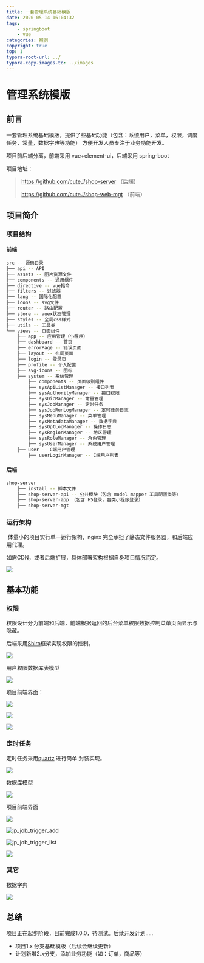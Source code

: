 ```yaml
---
title: 一套管理系统基础模版
date: 2020-05-14 16:04:32
tags:
	- springboot
	- vue
categories: 案例
copyright: true
top: 1
typora-root-url: ../
typora-copy-images-to: ../images
---
```


# 管理系统模版

## 前言

一套管理系统基础模版，提供了些基础功能（包含：系统用户，菜单，权限，调度任务，常量，数据字典等功能） 方便开发人员专注于业务功能开发。

项目前后端分离，前端采用 vue+element-ui，后端采用 spring-boot

项目地址：

> https://github.com/cuteJ/shop-server （后端）
>
> https://github.com/cuteJ/shop-web-mgt （前端）

## 项目简介

### 项目结构

#### 前端

```bash
src -- 源码目录
├── api -- API
├── assets -- 图片资源文件
├── components -- 通用组件
├── directive -- vue指令
├── filters -- 过滤器
├── lang -- 国际化配置
├── icons -- svg文件
├── router -- 路由配置
├── store -- vuex状态管理
├── styles -- 全局css样式
├── utils -- 工具类
└── views -- 页面组件
    ├── app -- 应用管理（小程序）
    ├── dashboard -- 首页
    ├── errorPage -- 错误页面
    ├── layout -- 布局页面
    ├── login -- 登录页
    ├── profile -- 个人配置
    ├── svg-icons -- 图标
    ├── system -- 系统管理
        ├── components -- 页面级别组件
        ├── sysApiListManager -- 接口列表
        ├── sysAuthorityManager -- 接口权限
        ├── sysDicManager -- 常量管理
        ├── sysJobManager -- 定时任务
        ├── sysJobRunLogManager -- 定时任务日志
        ├── sysMenuManager -- 菜单管理
        ├── sysMetadataManager -- 数据字典
        ├── sysOptLogManager -- 操作日志
        ├── sysRegionManager -- 地区管理
        ├── sysRoleManager -- 角色管理
        ├── sysUserManager -- 系统用户管理
    ├── user -- C端用户管理
        ├── userLoginManager -- C端用户列表
```

#### 后端

```bash
shop-server
    ├── install -- 脚本文件
    ├── shop-server-api -- 公共模块（包含 model mapper 工具配置类等）
    ├── shop-server-app （包含 H5登录，各类小程序登录） 
    ├── shop-server-mgt 
```

### 运行架构

​	体量小的项目实行单一运行架构，nginx 完全承担了静态文件服务器，和后端应用代理。

如需CDN，或者后端扩展，具体部署架构根据自身项目情况而定。

![](/images/ds_home.png)

## 基本功能

### 权限

权限设计分为前端和后端，前端根据返回的后台菜单权限数据控制菜单页面显示与隐藏。

后端采用[Shiro](http://shiro.apache.org/)框架实现权限的控制。

![](/images/model_user.png)

用户权限数据库表模型

![](/images/db_user.png)



项目前端界面：

![](/images/jp_user_user_list.png)

![](/images/jp_user_role_list.png)

![](/images/jp_user_menu_list.png)



### 定时任务

定时任务采用[quartz](http://www.quartz-scheduler.org/) 进行简单 封装实现。

![](/images/model_job.png)

数据库模型

![](/images/db_job.png)

项目前端界面

![](/images/jp_job_tp.png)

![jp_job_trigger_add](/images/jp_job_trigger_add.png)

![jp_job_trigger_list](/images/jp_job_trigger_list.png)

![](/images/jp_job_instanceLog.png)

### 其它

数据字典

![](/images/jp_other_db.png)



## 总结

项目正在起步阶段，目前完成1.0.0，待测试。后续开发计划.....

- 项目1.x 分支基础模版（后续会继续更新）
- 计划新增2.x分支，添加业务功能（如：订单，商品等）